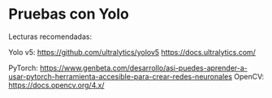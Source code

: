 # Pruebas con Yolo

Lecturas recomendadas:

Yolo v5: https://github.com/ultralytics/yolov5
https://docs.ultralytics.com/

PyTorch: https://www.genbeta.com/desarrollo/asi-puedes-aprender-a-usar-pytorch-herramienta-accesible-para-crear-redes-neuronales
OpenCV: https://docs.opencv.org/4.x/
